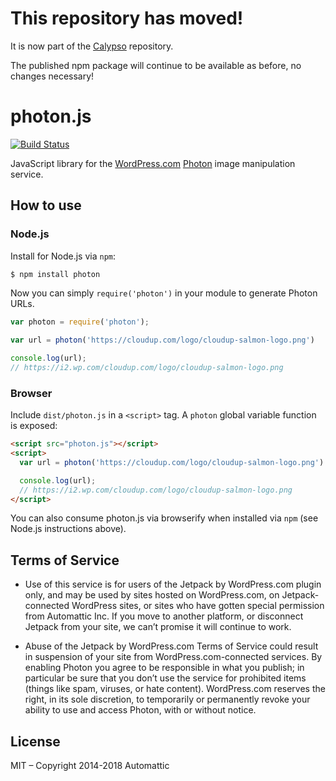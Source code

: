 # This repository has moved!

It is now part of the [Calypso](https://github.com/Automattic/wp-calypso/tree/master/packages/photon) repository.

The published npm package will continue to be available as before, no changes necessary!

# photon.js
[![Build Status](https://travis-ci.org/Automattic/photon.js.svg?branch=master)](https://travis-ci.org/Automattic/photon.js)

JavaScript library for the [WordPress.com][] [Photon][] image manipulation
service.


## How to use

### Node.js

Install for Node.js via `npm`:

``` bash
$ npm install photon
```

Now you can simply `require('photon')` in your module to generate Photon URLs.

```js
var photon = require('photon');

var url = photon('https://cloudup.com/logo/cloudup-salmon-logo.png')

console.log(url);
// https://i2.wp.com/cloudup.com/logo/cloudup-salmon-logo.png
```

### Browser

Include `dist/photon.js` in a `<script>` tag. A `photon` global
variable function is exposed:

```html
<script src="photon.js"></script>
<script>
  var url = photon('https://cloudup.com/logo/cloudup-salmon-logo.png')

  console.log(url);
  // https://i2.wp.com/cloudup.com/logo/cloudup-salmon-logo.png
</script>
```

You can also consume photon.js via browserify when installed via `npm` (see
Node.js instructions above).


## Terms of Service

 * Use of this service is for users of the Jetpack by WordPress.com plugin only,
   and may be used by sites hosted on WordPress.com, on Jetpack-connected
   WordPress sites, or sites who have gotten special permission from Automattic
   Inc. If you move to another platform, or disconnect Jetpack from your site,
   we can’t promise it will continue to work.

 * Abuse of the Jetpack by WordPress.com Terms of Service could result in
   suspension of your site from WordPress.com-connected services. By
   enabling Photon you agree to be responsible in what you publish; in
   particular be sure that you don’t use the service for prohibited items
   (things like spam, viruses, or hate content). WordPress.com reserves the
   right, in its sole discretion, to temporarily or permanently revoke your
   ability to use and access Photon, with or without notice.


## License

MIT – Copyright 2014-2018 Automattic

[Node.js]: http://nodejs.org
[WordPress.com]: http://www.wordpress.com
[Photon]: http://developer.wordpress.com/docs/photon/
